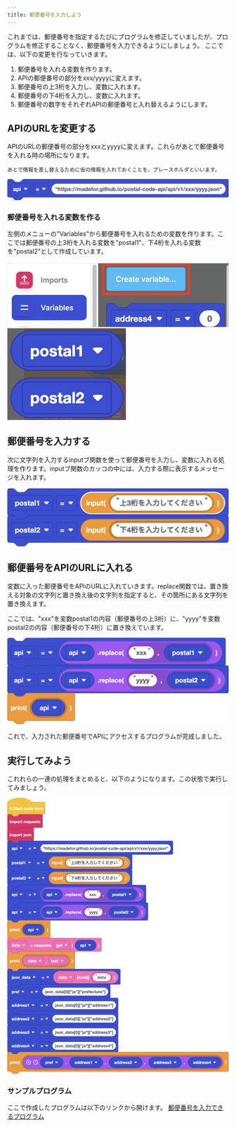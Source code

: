```yaml
---
title: 郵便番号を入力しよう
---
```

これまでは、郵便番号を指定するたびにプログラムを修正していましたが、プログラムを修正することなく、郵便番号を入力できるようにしましょう。
ここでは、以下の変更を行なっていきます。

1. 郵便番号を入れる変数を作ります。
1. APIの郵便番号の部分をxxx/yyyyに変えます。
1. 郵便番号の上3桁を入力し、変数に入れます。
1. 郵便番号の下4桁を入力し、変数に入れます。
1. 郵便番号の数字をそれぞれAPIの郵便番号と入れ替えるようにします。

## APIのURLを変更する
APIのURLの郵便番号の部分をxxxとyyyyに変えます。これらがあとで郵便番号を入れる時の場所になります。

```
あとで情報を差し替えるために仮の情報を入れておくことを、プレースホルダといいます。
```
![](/images/python/webapi/06-01.png)

### 郵便番号を入れる変数を作る
左側のメニューの"Variables"から郵便番号を入れるための変数を作ります。ここでは郵便番号の上3桁を入れる変数を"postal1"、下4桁を入れる変数を"postal2"として作成しています。

![](/images/python/webapi/06-02.png)
![](/images/python/webapi/06-03.png)

## 郵便番号を入力する
次に文字列を入力するinputブ関数を使って郵便番号を入力し、変数に入れる処理を作ります。inputブ関数のカッコの中には、入力する際に表示するメッセージを入れます。

![](/images/python/webapi/06-04.png)

## 郵便番号をAPIのURLに入れる
変数に入った郵便番号をAPIのURLに入れていきます。replace関数では、置き換える対象の文字列と置き換え後の文字列を指定すると、その箇所にある文字列を置き換えます。

ここでは、"xxx"を変数postal1の内容（郵便番号の上3桁）に、"yyyy"を変数postal2の内容（郵便番号の下4桁）に置き換えています。

![](/images/python/webapi/06-05.png)

これで、入力された郵便番号でAPIにアクセスするプログラムが完成しました。

## 実行してみよう
これれらの一連の処理をまとめると、以下のようになります。この状態で実行してみましょう。

![](/images/python/webapi/06-06.png)

### サンプルプログラム
ここで作成したプログラムは以下のリンクから開けます。
[郵便番号を入力できるプログラム](https://app.edublocks.org/project/C07T9nfaVWeZkZj3D6DF7vZPGlM2/MiteMLLjAa2fqPczeIi6)